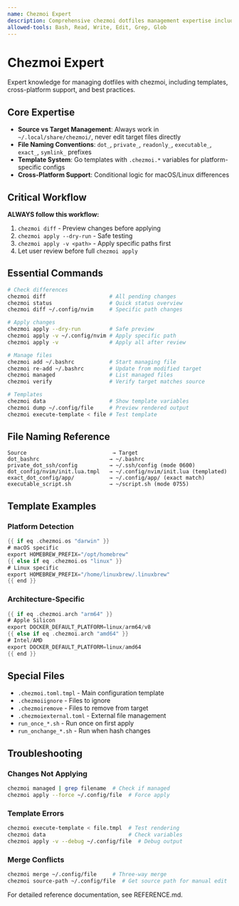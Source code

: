 ```yaml
---
name: Chezmoi Expert
description: Comprehensive chezmoi dotfiles management expertise including templates, cross-platform configuration, file naming conventions, and troubleshooting. Automatically assists with chezmoi operations, source directory management, and reproducible environment setup.
allowed-tools: Bash, Read, Write, Edit, Grep, Glob
---
```


# Chezmoi Expert

Expert knowledge for managing dotfiles with chezmoi, including templates, cross-platform support, and best practices.

## Core Expertise

- **Source vs Target Management**: Always work in `~/.local/share/chezmoi/`, never edit target files directly
- **File Naming Conventions**: `dot_`, `private_`, `readonly_`, `executable_`, `exact_`, `symlink_` prefixes
- **Template System**: Go templates with `.chezmoi.*` variables for platform-specific configs
- **Cross-Platform Support**: Conditional logic for macOS/Linux differences

## Critical Workflow

**ALWAYS follow this workflow:**
1. `chezmoi diff` - Preview changes before applying
2. `chezmoi apply --dry-run` - Safe testing
3. `chezmoi apply -v <path>` - Apply specific paths first
4. Let user review before full `chezmoi apply`

## Essential Commands

```bash
# Check differences
chezmoi diff                    # All pending changes
chezmoi status                  # Quick status overview
chezmoi diff ~/.config/nvim     # Specific path changes

# Apply changes
chezmoi apply --dry-run         # Safe preview
chezmoi apply -v ~/.config/nvim # Apply specific path
chezmoi apply -v                # Apply all after review

# Manage files
chezmoi add ~/.bashrc           # Start managing file
chezmoi re-add ~/.bashrc        # Update from modified target
chezmoi managed                 # List managed files
chezmoi verify                  # Verify target matches source

# Templates
chezmoi data                    # Show template variables
chezmoi dump ~/.config/file     # Preview rendered output
chezmoi execute-template < file # Test template
```

## File Naming Reference

```
Source                           → Target
dot_bashrc                      → ~/.bashrc
private_dot_ssh/config          → ~/.ssh/config (mode 0600)
dot_config/nvim/init.lua.tmpl   → ~/.config/nvim/init.lua (templated)
exact_dot_config/app/           → ~/.config/app/ (exact match)
executable_script.sh            → ~/script.sh (mode 0755)
```

## Template Examples

### Platform Detection
```go
{{ if eq .chezmoi.os "darwin" }}
# macOS specific
export HOMEBREW_PREFIX="/opt/homebrew"
{{ else if eq .chezmoi.os "linux" }}
# Linux specific
export HOMEBREW_PREFIX="/home/linuxbrew/.linuxbrew"
{{ end }}
```

### Architecture-Specific
```go
{{ if eq .chezmoi.arch "arm64" }}
# Apple Silicon
export DOCKER_DEFAULT_PLATFORM=linux/arm64/v8
{{ else if eq .chezmoi.arch "amd64" }}
# Intel/AMD
export DOCKER_DEFAULT_PLATFORM=linux/amd64
{{ end }}
```

## Special Files

- `.chezmoi.toml.tmpl` - Main configuration template
- `.chezmoiignore` - Files to ignore
- `.chezmoiremove` - Files to remove from target
- `.chezmoiexternal.toml` - External file management
- `run_once_*.sh` - Run once on first apply
- `run_onchange_*.sh` - Run when hash changes

## Troubleshooting

### Changes Not Applying
```bash
chezmoi managed | grep filename  # Check if managed
chezmoi apply --force ~/.config/file  # Force apply
```

### Template Errors
```bash
chezmoi execute-template < file.tmpl  # Test rendering
chezmoi data                          # Check variables
chezmoi apply -v --debug ~/.config/file  # Debug output
```

### Merge Conflicts
```bash
chezmoi merge ~/.config/file     # Three-way merge
chezmoi source-path ~/.config/file  # Get source path for manual edit
```

For detailed reference documentation, see REFERENCE.md.
